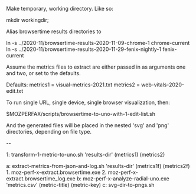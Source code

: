 Make temporary, working directory. Like so:

mkdir workingdir;

Alias browsertime results directories to

ln -s ../2020-11/browsertime-results-2020-11-09-chrome-1 chrome-current
ln -s ../2020-11/browsertime-results-2020-11-29-fenix-nightly-1 fenix-current

Assume the metrics files to extract are either passed in as arguments
one and two, or set to the defaults.

Defaults:
metrics1 = visual-metrics-2021.txt
metrics2 = web-vitals-2020-edit.txt

To run single URL, single device, single browser visualization, then:

$MOZPERFAX/scripts/browsertime-to-uno-with-1-edit-list.sh

And the generated files will be placed in the nested 'svg' and 'png'
directories, depending on file type.


--

1: transform-1-metric-to-uno.sh 'results-dir' (metrics1) (metrics2)

  a: extract-metrics-from-json-and-log.sh 'results-dir' (metrics1f) (metrics2f)
    1. moz-perf-x-extract.browsertime.exe
    2. moz-perf-x-extract.browsertime_log.exe
  b: moz-perf-x-analyze-radial-uno.exe 'metrics.csv' (metric-title) (metric-key)
  c: svg-dir-to-pngs.sh